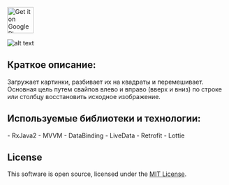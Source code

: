 <a href="https://play.google.com/store/apps/details?id=com.fgames.swiper"><img alt="Get it on Google Play" src="https://play.google.com/intl/en_us/badges/images/generic/en-play-badge.png" height=60px /></a>

![alt text](https://repository-images.githubusercontent.com/261715147/361e3580-acbc-11ea-8978-54947ef95668) 

<h2> Краткое описание:  </h2>
  
Загружает картинки, разбивает их на квадраты и перемешивает.  
Основная цель путем свайпов влево и вправо (вверх и вниз) по строке или столбцу восстановить исходное изображение.  


<h2> Используемые библиотеки и технологии:  </h2>
- RxJava2
- MVVM
- DataBinding
- LiveData
- Retrofit
- Lottie


<h2> License </h2>

This software is open source, licensed under the [MIT License][1].


[1]: https://opensource.org/licenses/MIT 
